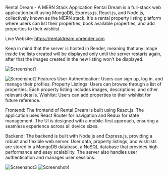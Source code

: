 Rental Dream - A MERN Stack Application
Rental Dream is a full-stack web application built using MongoDB, Express.js, React.js, and Node.js, collectively known as the MERN stack.  It's a rental property listing platform where users can list their properties, book available properties, and add properties to their wishlist.

Live Website:  https://rentaldream.onrender.com

Keep in mind that the server is hosted in Render, meaning that any image inside the lists created will be displayed only until the server restarts again, after that the images created in the new listing won't be displayed.

![Screenshot1](https://github.com/MatiasRZ7/Rentaldreamapp/assets/160002289/da28cc92-4a0d-4be1-bb14-5e1134924129)

![Screenshot2](https://github.com/MatiasRZ7/Rentaldreamapp/assets/160002289/13104111-acea-4361-9082-282caacf64b3)
Features
User Authentication: Users can sign up, log in, and manage their profiles.
Property Listings: Users can browse through a list of properties. Each property listing includes images, descriptions, and other relevant details.
Wishlist: Users can add properties to their wishlist for future reference.

Frontend:
The frontend of Rental Dream is built using React.js. The application uses React Router for navigation and Redux for state management. The UI is designed with a mobile-first approach, ensuring a seamless experience across all device sizes.

Backend:
The backend is built with Node.js and Express.js, providing a robust and flexible web server. User data, property listings, and wishlists are stored in a MongoDB database, a NoSQL database that provides high performance and easy scalability. The server also handles user authentication and manages user sessions.



![Screenshot3](https://github.com/MatiasRZ7/Rentaldreamapp/assets/160002289/65bd1717-18b9-4eb6-8fb5-b187adbc810c)
![Screenshot4](https://github.com/MatiasRZ7/Rentaldreamapp/assets/160002289/117511aa-98df-4a83-a91d-f54346e8cbde)

